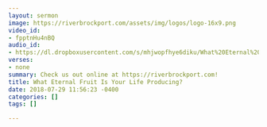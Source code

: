 ```yaml
---
layout: sermon
image: https://riverbrockport.com/assets/img/logos/logo-16x9.png
video_id:
- fpptnHu4nBQ
audio_id:
- https://dl.dropboxusercontent.com/s/mhjwopfhye6diku/What%20Eternal%20Fruit%20is%20your%20Life%20Producing.mp3?dl=0
verses:
- none
summary: Check us out online at https://riverbrockport.com!
title: What Eternal Fruit Is Your Life Producing?
date: 2018-07-29 11:56:23 -0400
categories: []
tags: []

---
```

